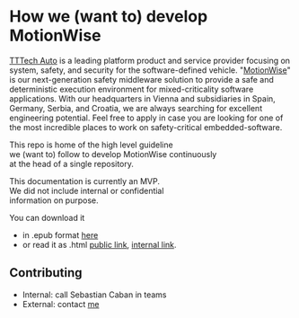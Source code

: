 # How we (want to) develop MotionWise

[TTTech Auto](https://www.tttech-auto.com/) is a leading platform product and service provider focusing on system, safety, and security for the software-defined vehicle. "[MotionWise](https://www.tttech-auto.com/software-products/motionwise-safety-middleware)" is our next-generation safety middleware solution to provide a safe and deterministic execution environment for mixed-criticality software applications. With our headquarters in Vienna and subsidiaries in Spain, Germany, Serbia, and Croatia, we are always searching for excellent engineering potential. Feel free to apply in case you are looking for one of the most incredible places to work on safety-critical embedded-software.

This repo is home of the high level guideline\
we (want to) follow to develop MotionWise continuously\
at the head of a single repository.

This documentation is currently an MVP.\
We did not include internal or confidential\
information on purpose. 

You can download it 
- in .epub format [here](https://how-we-dev-mw.readthedocs.io/_/downloads/en/latest/epub/)
- or read it as .html [public link](https://how-we-dev-mw.readthedocs.io), [internal link](https://documentation.tttech-auto.com/cx_mw/).

## Contributing

- Internal: call Sebastian Caban in teams
- External: contact [me](https://github.com/sibbiii)
